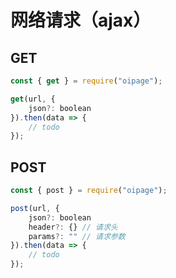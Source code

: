 # 网络请求（ajax）

## GET

```js
const { get } = require("oipage");

get(url, {
    json?: boolean
}).then(data => {
    // todo
});
```

## POST

```js
const { post } = require("oipage");

post(url, {
    json?: boolean
    header?: {} // 请求头
    params?: "" // 请求参数
}).then(data => {
    // todo
});
```

